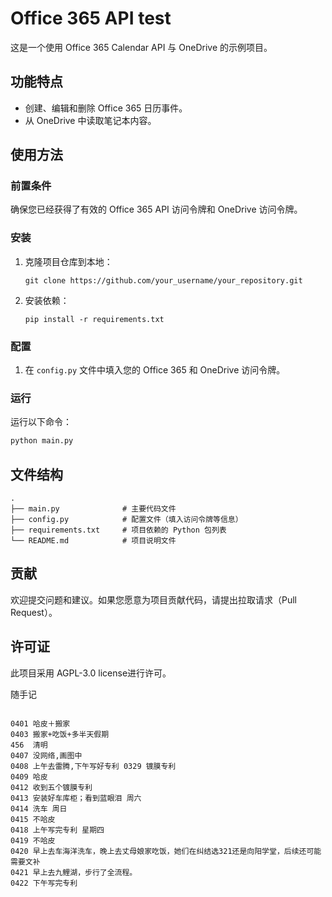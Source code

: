 # Office 365 API test

这是一个使用 Office 365 Calendar API 与 OneDrive 的示例项目。

## 功能特点

- 创建、编辑和删除 Office 365 日历事件。
- 从 OneDrive 中读取笔记本内容。

## 使用方法

### 前置条件

确保您已经获得了有效的 Office 365 API 访问令牌和 OneDrive 访问令牌。

### 安装

1. 克隆项目仓库到本地：
   ```
   git clone https://github.com/your_username/your_repository.git
   ```

2. 安装依赖：
   ```
   pip install -r requirements.txt
   ```

### 配置

1. 在 `config.py` 文件中填入您的 Office 365 和 OneDrive 访问令牌。

### 运行

运行以下命令：

```bash
python main.py
```

## 文件结构

```
.
├── main.py              # 主要代码文件
├── config.py            # 配置文件（填入访问令牌等信息）
├── requirements.txt     # 项目依赖的 Python 包列表
└── README.md            # 项目说明文件
```

## 贡献

欢迎提交问题和建议。如果您愿意为项目贡献代码，请提出拉取请求（Pull Request）。

## 许可证

此项目采用 AGPL-3.0 license进行许可。

随手记
```

0401 哈皮＋搬家
0403 搬家+吃饭+多半天假期
456  清明
0407 没网络,画图中
0408 上午去雷腾,下午写好专利 0329 镀膜专利
0409 哈皮
0412 收到五个镀膜专利
0413 安装好车库柜；看到蓝眼泪 周六
0414 洗车 周日
0415 不哈皮
0418 上午写完专利 星期四
0419 不哈皮
0420 早上去车海洋洗车，晚上去丈母娘家吃饭，她们在纠结选321还是向阳学堂，后续还可能需要文补
0421 早上去九鲤湖，步行了全流程。
0422 下午写完专利


```
